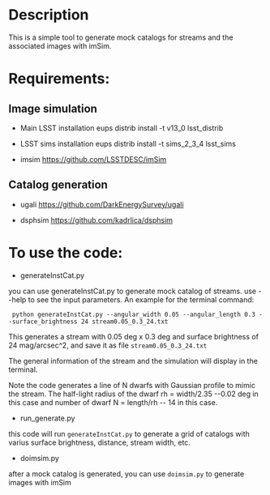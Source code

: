 # Description

This is a simple tool to generate mock catalogs for streams and the associated images
  with imSim.

# Requirements:

## Image simulation

* Main LSST installation 
eups distrib install -t v13_0 lsst_distrib

* LSST sims installation
eups distrib install -t sims_2_3_4  lsst_sims

* imsim
https://github.com/LSSTDESC/imSim

## Catalog generation

* ugali
https://github.com/DarkEnergySurvey/ugali

* dsphsim
https://github.com/kadrlica/dsphsim

# To use the code:

* generateInstCat.py

you can use generateInstCat.py to generate mock catalog of streams. use --help to see the input parameters. An example for the terminal command:
```
 python generateInstCat.py --angular_width 0.05 --angular_length 0.3 --surface_brightness 24 stream0.05_0.3_24.txt
```
This generates a stream with 0.05 deg x 0.3 deg and surface brightness of 24 mag/arcsec^2, and save it as file `stream0.05_0.3_24.txt`

The general information of the stream and the simulation will display in the terminal.

Note the code generates a line of N dwarfs with Gaussian profile to mimic the stream. The half-light radius of the dwarf rh = width/2.35 --0.02 deg in this case and number of dwarf N = length/rh -- 14 in this case.

* run_generate.py

this code will run `generateInstCat.py` to generate a grid of catalogs with varius surface brightness, distance, stream width, etc.

* doimsim.py

after a mock catalog is generated, you can use `doimsim.py` to generate images with imSim

